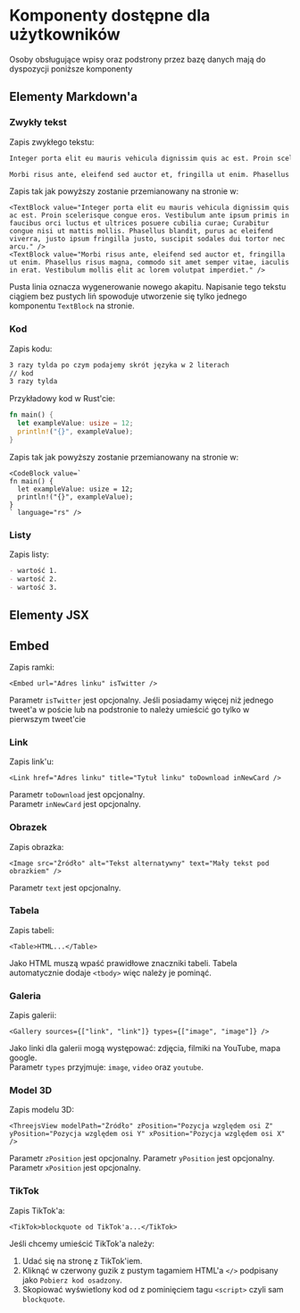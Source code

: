 # Komponenty dostępne dla użytkowników

Osoby obsługujące wpisy oraz podstrony przez bazę danych mają do dyspozycji poniższe komponenty

## Elementy Markdown'a

### Zwykły tekst

Zapis zwykłego tekstu:

```txt
Integer porta elit eu mauris vehicula dignissim quis ac est. Proin scelerisque congue eros. Vestibulum ante ipsum primis in faucibus orci luctus et ultrices posuere cubilia curae; Curabitur congue nisi ut mattis mollis. Phasellus blandit, purus ac eleifend viverra, justo ipsum fringilla justo, suscipit sodales dui tortor nec arcu.

Morbi risus ante, eleifend sed auctor et, fringilla ut enim. Phasellus risus magna, commodo sit amet semper vitae, iaculis in erat. Vestibulum mollis elit ac lorem volutpat imperdiet.
```

Zapis tak jak powyższy zostanie przemianowany na stronie w:

```tsx
<TextBlock value="Integer porta elit eu mauris vehicula dignissim quis ac est. Proin scelerisque congue eros. Vestibulum ante ipsum primis in faucibus orci luctus et ultrices posuere cubilia curae; Curabitur congue nisi ut mattis mollis. Phasellus blandit, purus ac eleifend viverra, justo ipsum fringilla justo, suscipit sodales dui tortor nec arcu." />
<TextBlock value="Morbi risus ante, eleifend sed auctor et, fringilla ut enim. Phasellus risus magna, commodo sit amet semper vitae, iaculis in erat. Vestibulum mollis elit ac lorem volutpat imperdiet." />
```

Pusta linia oznacza wygenerowanie nowego akapitu. Napisanie tego tekstu ciągiem bez pustych liń spowoduje utworzenie się tylko jednego komponentu `TextBlock` na stronie.

### Kod

Zapis kodu:

```md
3 razy tylda po czym podajemy skrót języka w 2 literach
// kod
3 razy tylda
```

Przykładowy kod w Rust'cie:

```rs
fn main() {
  let exampleValue: usize = 12;
  println!("{}", exampleValue);
}
```

Zapis tak jak powyższy zostanie przemianowany na stronie w:

```tsx
<CodeBlock value=`
fn main() {
  let exampleValue: usize = 12;
  println!("{}", exampleValue);
}
` language="rs" />
```

### Listy

Zapis listy:

```md
- wartość 1.
- wartość 2.
- wartość 3.
```

## Elementy JSX

## Embed

Zapis ramki:

```tsx
<Embed url="Adres linku" isTwitter />
```

Parametr `isTwitter` jest opcjonalny. Jeśli posiadamy więcej niż jednego tweet'a w poście lub na podstronie to należy umieścić go tylko w pierwszym tweet'cie

### Link

Zapis link'u:

```tsx
<Link href="Adres linku" title="Tytuł linku" toDownload inNewCard />
```

Parametr `toDownload` jest opcjonalny.  
Parametr `inNewCard` jest opcjonalny.

### Obrazek

Zapis obrazka:

```tsx
<Image src="Źródło" alt="Tekst alternatywny" text="Mały tekst pod obrazkiem" />
```

Parametr `text` jest opcjonalny.

### Tabela

Zapis tabeli:

```tsx
<Table>HTML...</Table>
```

Jako HTML muszą wpaść prawidłowe znaczniki tabeli. Tabela automatycznie dodaje `<tbody>` więc należy je pominąć.

### Galeria

Zapis galerii:

```tsx
<Gallery sources={["link", "link"]} types={["image", "image"]} />
```

Jako linki dla galerii mogą występować: zdjęcia, filmiki na YouTube, mapa google.  
Parametr `types` przyjmuje: `image`, `video` oraz `youtube`.

### Model 3D

Zapis modelu 3D:

```tsx
<ThreejsView modelPath="Źródło" zPosition="Pozycja względem osi Z" yPosition="Pozycja względem osi Y" xPosition="Pozycja względem osi X" />
```

Parametr `zPosition` jest opcjonalny.
Parametr `yPosition` jest opcjonalny.
Parametr `xPosition` jest opcjonalny.

### TikTok

Zapis TikTok'a:

```tsx
<TikTok>blockquote od TikTok'a...</TikTok>
```

Jeśli chcemy umieścić TikTok'a należy:

1. Udać się na stronę z TikTok'iem.
2. Kliknąć w czerwony guzik z pustym tagamiem HTML'a `</>` podpisany jako `Pobierz kod osadzony`.
3. Skopiować wyświetlony kod od z pominięciem tagu `<script>` czyli sam `blockquote`.
